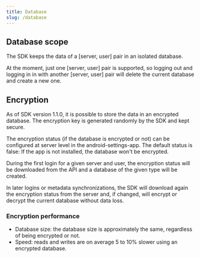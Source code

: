 ```yaml
---
title: Database
slug: /database
---
```


## Database scope
The SDK keeps the data of a [server, user] pair in an isolated database.

At the moment, just one [server, user] pair is supported, so logging out and logging in in with another [server, user]
pair will delete the current database and create a new one.

## Encryption
As of SDK version 1.1.0, it is possible to store the data in an encrypted database. The encryption key is generated randomly
by the SDK and kept secure.

The encryption status (if the database is encrypted or not) can be configured at server level in the android-settings-app.
The default status is false: If the app is not installed, the database won't be encrypted.

During the first login for a given server and user, the encryption status will be downloaded from the API and a
database of the given type will be created.

In later logins or metadata synchronizations, the SDK will download again the encryption status from the server and,
if changed, will encrypt or decrypt the current database without data loss.

### Encryption performance
- Database size: the database size is approximately the same, regardless of being encrypted or not.
- Speed: reads and writes are on average 5 to 10% slower using an encrypted database.
